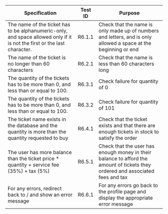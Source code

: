 | Specification                                                                                                            | Test ID | Purpose                                                                                                                        |
|--------------------------------------------------------------------------------------------------------------------------|---------|--------------------------------------------------------------------------------------------------------------------------------|
| The name of the ticket has to be alphanumeric-only, and space allowed only if it is not the first or the last character. | R6.1.1  | Check that the name is only made up of numbers and letters, and is only allowed a space at the beginning or end                |
| The name of the ticket is no longer than 60 characters                                                                   | R6.2.1  | Check that the name is less than 60 characters long                                                                            |
| The quantity of the tickets has to be more than 0, and less than or equal to 100.                                        | R6.3.1  | Check failure for quantity of 0                                                                                                |
| The quantity of the tickets has to be more than 0, and less than or equal to 100.                                        | R6.3.2  | Check failure for quantity of 101                                                                                              |
| The ticket name exists in the database and the quantity is more than the quantity requested to buy                       | R6.4.1  | Check that the ticket exists and that there are enough tickets in stock to satisfy the order                                   |
| The user has more balance than the ticket price * quantity + service fee (35%) + tax (5%)                                | R6.5.1  | Check that the user has enough money in their balance to afford the amount of tickets they ordered and associated fees and tax |
| For any errors, redirect back to / and show an error message                                                             | R6.6.1  | For any errors go back to the profile page and display the appropriate error message                                           |